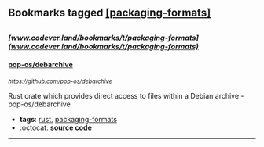 ## Bookmarks tagged [[packaging-formats]](https://www.codever.land/search?q=[packaging-formats])

_<sup><sup>[www.codever.land/bookmarks/t/packaging-formats](www.codever.land/bookmarks/t/packaging-formats)</sup></sup>_
---
#### [pop-os/debarchive](https://github.com/pop-os/debarchive)
_<sup>https://github.com/pop-os/debarchive</sup>_

Rust crate which provides direct access to files within a Debian archive - pop-os/debarchive
* **tags**: [rust](../tagged/rust.md), [packaging-formats](../tagged/packaging-formats.md)
* :octocat: **[source code](https://github.com/pop-os/debarchive)**
---
